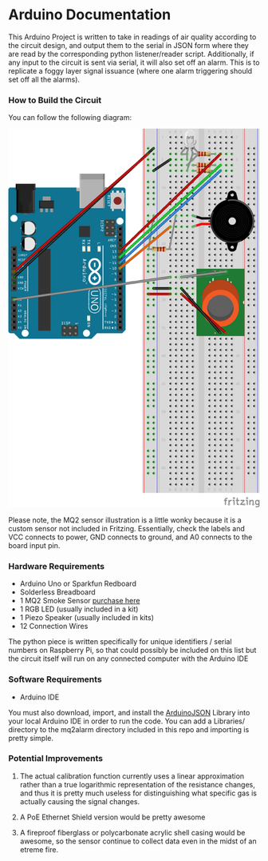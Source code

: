 # Arduino Documentation

This Arduino Project is written to take in readings of air quality according to the circuit design, and output them to the serial in JSON form where they are read by the corresponding python listener/reader script. Additionally, if any input to the circuit is sent via serial, it will also set off an alarm. This is to replicate a foggy layer signal issuance (where one alarm triggering should set off all the alarms). 

### How to Build the Circuit

You can follow the following diagram:

![diagram](/diagrams/CircuitDiagram.png)

Please note, the MQ2 sensor illustration is a little wonky because it is a custom sensor not included in Fritzing. Essentially, check the labels and VCC connects to power, GND connects to ground, and A0 connects to the board input pin.

### Hardware Requirements

* Arduino Uno or Sparkfun Redboard
* Solderless Breadboard
* 1 MQ2 Smoke Sensor [purchase here](https://www.amazon.com/Sensor-Module-Methane-Detection-Arduino/dp/B01MEHLVVT)
* 1 RGB LED (usually included in a kit)
* 1 Piezo Speaker (usually included in kits)
* 12 Connection Wires

The python piece is written specifically for unique identifiers / serial numbers on Raspberry Pi, so that could possibly be included on this list but the circuit itself will run on any connected computer with the Arduino IDE

### Software Requirements

* Arduino IDE

You must also download, import, and install the [ArduinoJSON](https://github.com/bblanchon/ArduinoJson) Library into your local Arduino IDE in order to run the code. You can add a Libraries/ directory to the mq2alarm directory included in this repo and importing is pretty simple. 

### Potential Improvements

1. The actual calibration function currently uses a linear approximation rather than a true logarithmic representation of the resistance changes, and thus it is pretty much useless for distinguishing what specific gas is actually causing the signal changes.

2. A PoE Ethernet Shield version would be pretty awesome

3. A fireproof fiberglass or polycarbonate acrylic shell casing would be awesome, so the sensor continue to collect data even in the midst of an etreme fire.
